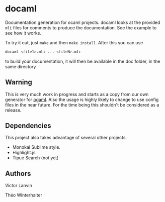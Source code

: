 # docaml

Documentation generation for ocaml projects.
docaml looks at the provided `mli` files for comments to produce the documentation.
See the example to see how it works.

To try it out, just `make` and then `make install`.
After this you can use
```bash
docaml <file1>.mli ... <fileN>.mli
```
to build your documentation, it will then be available in the doc folder, in the same directory

## Warning
This is very much work in progress and starts as a copy from our own generator
for [ogaml](http://ogaml.github.io/).
Also the usage is highly likely to change to use config files in the near future.
For the time being this shouldn't be considered as a release.

## Dependencies

This project also takes advantage of several other projects:

- Monokai Sublime style.
- Highlight.js
- Tipue Search (not yet)

## Authors

Victor Lanvin

Théo Winterhalter
